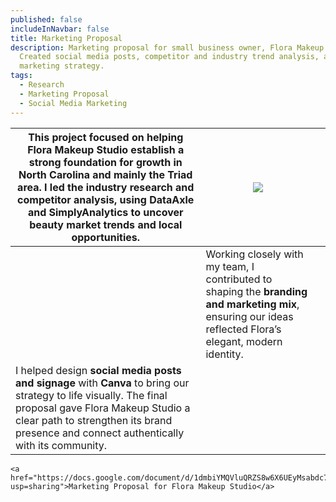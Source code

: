 ```yaml
---
published: false
includeInNavbar: false
title: Marketing Proposal
description: Marketing proposal for small business owner, Flora Makeup Studio.
  Created social media posts, competitor and industry trend analysis, and
  marketing strategy.
tags:
  - Research
  - Marketing Proposal
  - Social Media Marketing
---
```

| This project focused on helping Flora Makeup Studio establish a strong foundation for growth in North Carolina and mainly the Triad area. I led the industry research and competitor analysis, using DataAxle and SimplyAnalytics to uncover beauty market trends and local opportunities. | ![](/media/Screenshot%202025-10-14%20112310.png) |     |
| --- | --- | --- |
|     | Working closely with my team, I contributed to shaping the **branding and marketing mix**, ensuring our ideas reflected Flora’s elegant, modern identity. |     |
| I helped design **social media posts and signage** with **Canva** to bring our strategy to life visually. The final proposal gave Flora Makeup Studio a clear path to strengthen its brand presence and connect authentically with its community. |     |     |

```
<a href="https://docs.google.com/document/d/1dmbiYMQVluQRZS8w6X6UEyMsabdc7jQXlmYQncFepis/edit?usp=sharing">Marketing Proposal for Flora Makeup Studio</a>
```
